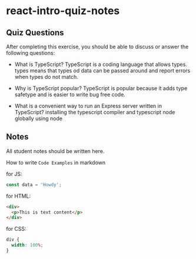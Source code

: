 # react-intro-quiz-notes

## Quiz Questions

After completing this exercise, you should be able to discuss or answer the following questions:

- What is TypeScript?
  TypeScript is a coding language that allows types. types means that types od data can be passed around and report errors when types do not match.

- Why is TypeScript popular?
  TypeScript is popular because it adds type safetype and is easier to write bug free code.

- What is a convenient way to run an Express server written in TypeScript?
  installing the typescript compiler and typescript node globally using node

## Notes

All student notes should be written here.

How to write `Code Examples` in markdown

for JS:

```javascript
const data = 'Howdy';
```

for HTML:

```html
<div>
  <p>This is text content</p>
</div>
```

for CSS:

```css
div {
  width: 100%;
}
```
